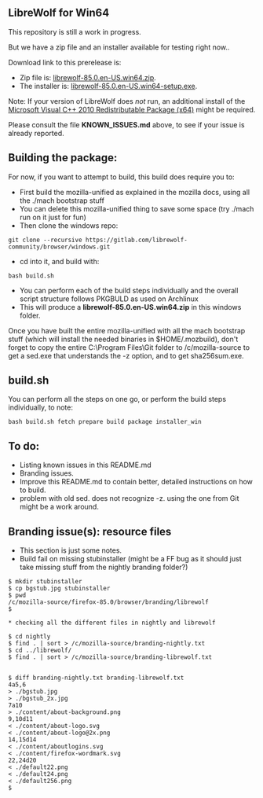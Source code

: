 LibreWolf for Win64
-------------------

This repository is still a work in progress.

But we have a zip file and an installer available for testing right now..

Download link to this prerelease is:
* Zip file is: [librewolf-85.0.en-US.win64.zip](https://gitlab.com/librewolf-community/browser/windows/uploads/5e9d436515d315d4e8953f88bf02bd99/librewolf-85.0.en-US.win64.zip).
* The installer is: [librewolf-85.0.en-US.win64-setup.exe](https://gitlab.com/librewolf-community/browser/windows/uploads/ec6f7e7dc1096bf7730f503d856d3a9f/librewolf-85.0.en-US.win64-setup.exe).

Note: If your version of LibreWolf does _not_ run, an additional install of the [Microsoft Visual C++ 2010 Redistributable Package (x64)](https://www.microsoft.com/en-us/download/details.aspx?id=14632) might be required.

Please consult the file **KNOWN_ISSUES.md** above, to see if your issue is already reported.

Building the package:
---------------------

For now, if you want to attempt to build, this build does require you to:

* First build the mozilla-unified as explained in the mozilla docs, using all the ./mach bootstrap stuff
* You can delete this mozilla-unified thing to save some space (try ./mach run on it just for fun)
* Then clone the windows repo:
```
git clone --recursive https://gitlab.com/librewolf-community/browser/windows.git
```
* cd into it, and build with:
```
bash build.sh
```
* You can perform each of the build steps individually and the overall script structure follows PKGBULD as used on Archlinux 
* This will produce a **librewolf-85.0.en-US.win64.zip** in this windows folder.

Once you have built the entire mozilla-unified with all the mach bootstrap stuff (which will
install the needed binaries in $HOME/.mozbuild), don't forget to copy the entire
C:\Program Files\Git folder to /c/mozilla-source to get a sed.exe that understands the -z option,
and to get sha256sum.exe.

build.sh
--------

You can perform all the steps on one go, or perform the build steps individually, to note:
```
bash build.sh fetch prepare build package installer_win
```

To do:
------

* Listing known issues in this README.md
* Branding issues.
* Improve this README.md to contain better, detailed instructions on how to build.
* problem with old sed. does not recognize -z. using the one from Git might be a work around.


Branding issue(s): resource files
---------------------------------

* This section is just some notes.
* Build fail on missing stubinstaller (might be a FF bug as it should just take missing
stuff from the nightly branding folder?)

```
$ mkdir stubinstaller
$ cp bgstub.jpg stubinstaller
$ pwd
/c/mozilla-source/firefox-85.0/browser/branding/librewolf
$

* checking all the different files in nightly and librewolf

$ cd nightly
$ find . | sort > /c/mozilla-source/branding-nightly.txt
$ cd ../librewolf/
$ find . | sort > /c/mozilla-source/branding-librewolf.txt


$ diff branding-nightly.txt branding-librewolf.txt
4a5,6
> ./bgstub.jpg
> ./bgstub_2x.jpg
7a10
> ./content/about-background.png
9,10d11
< ./content/about-logo.svg
< ./content/about-logo@2x.png
14,15d14
< ./content/aboutlogins.svg
< ./content/firefox-wordmark.svg
22,24d20
< ./default22.png
< ./default24.png
< ./default256.png
$
```
